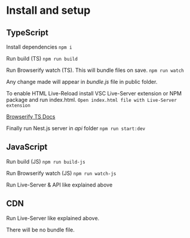 
# Install and setup

## TypeScript

Install dependencies
```npm i```

Run build (TS)
```npm run build```

Run Browserify watch (TS). This will bundle files on save.
```npm run watch```

Any change made will appear in *bundle.js* file in public folder.

To enable HTML Live-Reload install VSC Live-Server extension or NPM package and run index.html.
```Open index.html file with Live-Server extension```

[Browserify TS Docs](https://www.typescriptlang.org/docs/handbook/integrating-with-build-tools.html)

Finally run Nest.js server in *api* folder
```npm run start:dev```

## JavaScript

Run build (JS)
```npm run build-js```

Run Browserify watch (JS)
```npm run watch-js```

Run Live-Server & API like explained above

## CDN

Run Live-Server like explained above.

There will be no bundle file.
